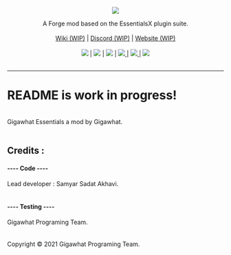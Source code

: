 <p align="center">
  <a href="">
    <img src="https://raw.githubusercontent.com/samyarsadat/Gigawhat-Essentials/dev/docs/images/GIGAWHAT_ESSENTIALS_LOGO.png">
  </a>
</p>
<p align="center">
	A Forge mod based on the EssentialsX plugin suite.<br>
	<br>
  	<a href="">Wiki (WIP)</a>
  	|
  	<a href="">Discord (WIP)</a>
	|
  	<a href="">Website (WIP)</a>
  	<br>
	<br>
	<a href=""><img src="https://img.shields.io/circleci/build/github/samyarsadat/Gigawhat-Essentials"></a>
	|
	<a href=""><img src="https://img.shields.io/github/languages/top/samyarsadat/Gigawhat-Essentials?color=blueviolet"></a>
	|
	<a href=""><img src="https://img.shields.io/badge/mod%20loader-Forge-orange"></a>
	|
	<a href=""><img src="https://img.shields.io/github/license/samyarsadat/Gigawhat-Essentials?color=blue"> </a>
	|
	<a href=""><img src="https://img.shields.io/github/v/release/samyarsadat/Gigawhat-Essentials?display_name=tag&include_prereleases&label=version"> </a>
	|
	<a href=""><img src="https://img.shields.io/github/issues/samyarsadat/Gigawhat-Essentials"> </a>
	<br><br>
</p>

----
<h1>README is work in progress!</h1>
<br>
Gigawhat Essentials a mod by Gigawhat. <br>
<br>

## Credits :

#### ---- Code ----

Lead developer : Samyar Sadat Akhavi. <br>
<br>

#### ---- Testing ----

Gigawhat Programing Team. <br>
<br>
<br>
Copyright © 2021 Gigawhat Programing Team.
